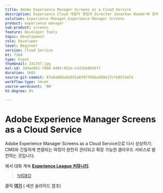 ```yaml
---
title: Adobe Experience Manager Screens as a Cloud Service
description: Experience Cloud 개발자 경험의 Director Jonathan Roeder와 함께 Adobe Experience Cloud 전반에 걸친 최신 개발자 업데이트에 대해 알아보십시오. 이 세션은 Adobe Developers Live 컨텐츠 이벤트의 일부로 전달되었습니다.
solution: Experience Manager,Experience Manager Screens
product: experience manager
sub-product: screens
feature: Developer Tools
topic: Development
role: Developer
level: Beginner
version: Cloud Service
kt: 7164
type: Event
thumbnail: 331767.jpg
exl-id: 3ddae9b1-f480-4d84-952a-ca31bb9616f7
duration: 1665
source-git-commit: 07a0a88da92652a6f07f65ba369e17cfe85fdafd
workflow-type: tm+mt
source-wordcount: '90'
ht-degree: 0%

---
```


# Adobe Experience Manager Screens as a Cloud Service

Adobe Experience Manager Screens as a Cloud Service으로 다시 상상하기: CMS와 긴밀하게 연결되는 여정이 완전히 관리되고 확장 가능한 클라우드 서비스로 발전하는 것입니다.

에서 대화 계속 **[Experience League 커뮤니티](https://adobe.ly/36Yd3v6)**.

>[!VIDEO](https://video.tv.adobe.com/v/331767/?quality=12&learn=on&hidetitle=true)

클릭 **[여기](/help/adobe-developers-live/assets/screens-as-a-cloud-service.pdf)** ( 세션 슬라이드 참조)
